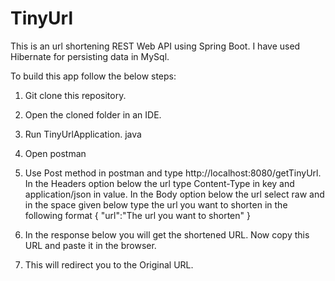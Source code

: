 # TinyUrl

This is an url shortening REST Web API using Spring Boot. I have used Hibernate for persisting data in MySql.

To build this app follow the below steps:

1. Git clone this repository.

2. Open the cloned folder in an IDE.

3. Run TinyUrlApplication. java

4. Open postman

5. Use Post method in postman and type http://localhost:8080/getTinyUrl. In the Headers option below the url type Content-Type in key and application/json in value. In the Body option below the url select raw and in the space given below type the url you want to shorten in the following format
          {
            "url":"The url you want to shorten"
          }

6. In the response below you will get the shortened URL. Now copy this URL and paste it in the browser.
7. This will redirect you to the Original URL.
